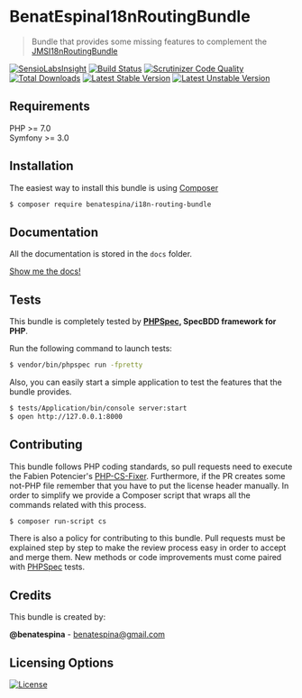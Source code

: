 # BenatEspinaI18nRoutingBundle
> Bundle that provides some missing features to complement the [JMSI18nRoutingBundle][1]

[![SensioLabsInsight](https://insight.sensiolabs.com/projects/76bfad5f-e980-4307-9830-5b900c33b45c/mini.png)](https://insight.sensiolabs.com/projects/76bfad5f-e980-4307-9830-5b900c33b45c)
[![Build Status](https://travis-ci.org/benatespina/I18nRoutingBundle.svg?branch=master)](https://travis-ci.org/benatespina/I18nRoutingBundle)
[![Scrutinizer Code Quality](https://scrutinizer-ci.com/g/benatespina/I18nRoutingBundle/badges/quality-score.png?b=master)](https://scrutinizer-ci.com/g/benatespina/I18nRoutingBundle/?branch=master)
[![Total Downloads](https://poser.pugx.org/benatespina/i18n-routing-bundle/downloads)](https://packagist.org/packages/benatespina/i18n-routing-bundle)
[![Latest Stable Version](https://poser.pugx.org/benatespina/i18n-routing-bundle/v/stable.svg)](https://packagist.org/packages/benatespina/i18n-routing-bundle)
[![Latest Unstable Version](https://poser.pugx.org/benatespina/i18n-routing-bundle/v/unstable.svg)](https://packagist.org/packages/benatespina/i18n-routing-bundle)

## Requirements
PHP >= 7.0</br>
Symfony >= 3.0

## Installation
The easiest way to install this bundle is using [Composer][2]
```bash
$ composer require benatespina/i18n-routing-bundle
```

## Documentation
All the documentation is stored in the `docs` folder.

[Show me the docs!](docs/index.md)

## Tests
This bundle is completely tested by **[PHPSpec][3], SpecBDD framework for PHP**.

Run the following command to launch tests:
```bash
$ vendor/bin/phpspec run -fpretty
```
Also, you can easily start a simple application to test the features that the bundle provides.
```bash
$ tests/Application/bin/console server:start
$ open http://127.0.0.1:8000
```

## Contributing
This bundle follows PHP coding standards, so pull requests need to execute the Fabien Potencier's [PHP-CS-Fixer][4].
Furthermore, if the PR creates some not-PHP file remember that you have to put the license header manually. In order
to simplify we provide a Composer script that wraps all the commands related with this process.
```bash
$ composer run-script cs
```

There is also a policy for contributing to this bundle. Pull requests must be explained step by step to make the
review process easy in order to accept and merge them. New methods or code improvements must come paired with
[PHPSpec][3] tests.

## Credits
This bundle is created by:
>
**@benatespina** - [benatespina@gmail.com](mailto:benatespina@gmail.com)

## Licensing Options
[![License](https://poser.pugx.org/benatespina/i18n-routing-bundle/license.svg)](https://github.com/benatespina/I18nRoutingBundle/blob/master/LICENSE)

[1]: http://jmsyst.com/bundles/JMSI18nRoutingBundle
[2]: http://getcomposer.org
[3]: http://www.phpspec.net/en/stable/
[4]: http://cs.sensiolabs.org/
